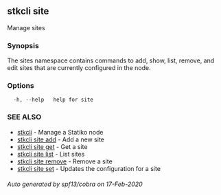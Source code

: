## stkcli site

Manage sites

### Synopsis

The sites namespace contains commands to add, show, list, remove, and edit sites that are currently configured in the node.

### Options

```
  -h, --help   help for site
```

### SEE ALSO

* [stkcli](stkcli.md)	 - Manage a Statiko node
* [stkcli site add](stkcli_site_add.md)	 - Add a new site
* [stkcli site get](stkcli_site_get.md)	 - Get a site
* [stkcli site list](stkcli_site_list.md)	 - List sites
* [stkcli site remove](stkcli_site_remove.md)	 - Remove a site
* [stkcli site set](stkcli_site_set.md)	 - Updates the configuration for a site

###### Auto generated by spf13/cobra on 17-Feb-2020
